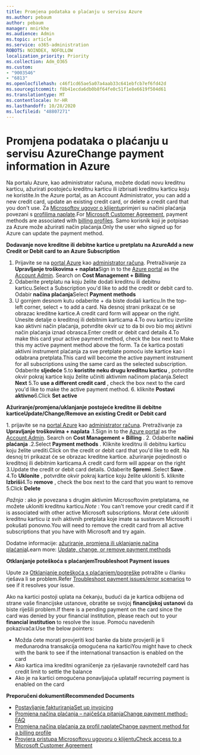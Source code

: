 ```yaml
---
title: Promjena podataka o plaćanju u servisu Azure
ms.author: pebaum
author: pebaum
manager: mnirkhe
ms.audience: Admin
ms.topic: article
ms.service: o365-administration
ROBOTS: NOINDEX, NOFOLLOW
localization_priority: Priority
ms.collection: Adm_O365
ms.custom:
- "9003546"
- "6813"
ms.openlocfilehash: c46f1cd65ae5a07a4aab33c641ebfcb7ef6fd42d
ms.sourcegitcommit: f8b41ecda6db0b8f64fe0c51f1e8e6619f504d61
ms.translationtype: MT
ms.contentlocale: hr-HR
ms.lasthandoff: 10/28/2020
ms.locfileid: "48807271"
---
```

# <a name="change-payment-information-in-azure"></a><span data-ttu-id="2e67b-102">Promjena podataka o plaćanju u servisu Azure</span><span class="sxs-lookup"><span data-stu-id="2e67b-102">Change payment information in Azure</span></span>

<span data-ttu-id="2e67b-103">Na portalu Azure, kao administrator računa, možete dodati novu kreditnu karticu, ažurirati postojeću kreditnu karticu ili izbrisati kreditnu karticu koju ne koristite.</span><span class="sxs-lookup"><span data-stu-id="2e67b-103">In the Azure portal, as an Account Administrator, you can add a new credit card, update an existing credit card, or delete a credit card that you don't use.</span></span> <span data-ttu-id="2e67b-104">Za [Microsoftov ugovor o klijentu](https://docs.microsoft.com/azure/billing/billing-how-to-change-credit-card?WT.mc_id=Portal-Microsoft_Azure_Support#check-access-to-a-microsoft-customer-agreement)primjeri su načini plaćanja povezani s [profilima naplate](https://docs.microsoft.com/azure/billing/billing-how-to-change-credit-card?WT.mc_id=Portal-Microsoft_Azure_Support#change-payment-method-for-a-billing-profile).</span><span class="sxs-lookup"><span data-stu-id="2e67b-104">For [Microsoft Customer Agreement](https://docs.microsoft.com/azure/billing/billing-how-to-change-credit-card?WT.mc_id=Portal-Microsoft_Azure_Support#check-access-to-a-microsoft-customer-agreement), payment methods are associated with [billing profiles](https://docs.microsoft.com/azure/billing/billing-how-to-change-credit-card?WT.mc_id=Portal-Microsoft_Azure_Support#change-payment-method-for-a-billing-profile).</span></span> <span data-ttu-id="2e67b-105">Samo korisnik koji je potpisao za Azure može ažurirati način plaćanja.</span><span class="sxs-lookup"><span data-stu-id="2e67b-105">Only the user who signed up for Azure can update the payment method.</span></span>

<span data-ttu-id="2e67b-106">**Dodavanje nove kreditne ili debitne kartice u pretplatu na Azure**</span><span class="sxs-lookup"><span data-stu-id="2e67b-106">**Add a new Credit or Debit card to an Azure Subscription**</span></span>

1. <span data-ttu-id="2e67b-107">Prijavite se na [portal Azure](https://portal.azure.com/) kao [administrator računa](https://docs.microsoft.com/azure/billing/billing-subscription-transfer?WT.mc_id=Portal-Microsoft_Azure_Support#whoisaa). Pretraživanje za **Upravljanje troškovima + naplata**</span><span class="sxs-lookup"><span data-stu-id="2e67b-107">Sign in to the [Azure portal](https://portal.azure.com/) as the [Account Admin](https://docs.microsoft.com/azure/billing/billing-subscription-transfer?WT.mc_id=Portal-Microsoft_Azure_Support#whoisaa). Search on **Cost Management + Billing**</span></span>
2. <span data-ttu-id="2e67b-108">Odaberite pretplatu na koju želite dodati kreditnu ili debitnu karticu.</span><span class="sxs-lookup"><span data-stu-id="2e67b-108">Select a Subscription you'd like to add the credit or debit card to.</span></span> <span data-ttu-id="2e67b-109">Odabir **načina plaćanja**</span><span class="sxs-lookup"><span data-stu-id="2e67b-109">Select **Payment methods**</span></span>
3. <span data-ttu-id="2e67b-110">U gornjem desnom kutu odaberite + da biste dodali karticu.</span><span class="sxs-lookup"><span data-stu-id="2e67b-110">In the top-left corner, select + to add a card.</span></span> <span data-ttu-id="2e67b-111">Na desnoj strani prikazat će se obrazac kreditne kartice.</span><span class="sxs-lookup"><span data-stu-id="2e67b-111">A credit card form will appear on the right.</span></span> <span data-ttu-id="2e67b-112">Unesite detalje o kreditnoj ili debitnim karticama 4.To ovu karticu izvršite kao aktivni način plaćanja, potvrdite okvir uz to da bi ovo bio moj aktivni način plaćanja iznad obrasca.</span><span class="sxs-lookup"><span data-stu-id="2e67b-112">Enter credit or debit card details 4.To make this card your active payment method, check the box next to Make this my active payment method above the form.</span></span> <span data-ttu-id="2e67b-113">Ta će kartica postati aktivni instrument plaćanja za sve pretplate pomoću iste kartice kao i odabrana pretplata.</span><span class="sxs-lookup"><span data-stu-id="2e67b-113">This card will become the active payment instrument for all subscriptions using the same card as the selected subscription.</span></span> <span data-ttu-id="2e67b-114">Odaberite **sljedeće** 5.to **koristite neku drugu kreditnu karticu** , potvrdite okvir pokraj kartice koju želite učiniti aktivnim načinom plaćanja.</span><span class="sxs-lookup"><span data-stu-id="2e67b-114">Select **Next** 5.To **use a different credit card** , check the box next to the card you'd like to make the active payment method.</span></span>
<span data-ttu-id="2e67b-115">6. kliknite **Postavi aktivno**</span><span class="sxs-lookup"><span data-stu-id="2e67b-115">6.Click **Set active**</span></span>

<span data-ttu-id="2e67b-116">**Ažuriranje/promjena/uklanjanje postojeće kreditne ili debitne kartice**</span><span class="sxs-lookup"><span data-stu-id="2e67b-116">**Update/Change/Remove an existing Credit or Debit card**</span></span>

<span data-ttu-id="2e67b-117">1. prijavite se na [portal Azure](https://portal.azure.com/) kao [administrator računa](https://docs.microsoft.com/azure/billing/billing-subscription-transfer?WT.mc_id=Portal-Microsoft_Azure_Support#whoisaa). Pretraživanje za **Upravljanje troškovima + naplata** .</span><span class="sxs-lookup"><span data-stu-id="2e67b-117">1.Sign in to the [Azure portal](https://portal.azure.com/) as the [Account Admin](https://docs.microsoft.com/azure/billing/billing-subscription-transfer?WT.mc_id=Portal-Microsoft_Azure_Support#whoisaa). Search on **Cost Management + Billing** .</span></span>
<span data-ttu-id="2e67b-118">2. Odaberite **načini plaćanja** .</span><span class="sxs-lookup"><span data-stu-id="2e67b-118">2.Select **Payment methods** .</span></span> <span data-ttu-id="2e67b-119">Kliknite kreditnu ili debitnu karticu koju želite urediti.</span><span class="sxs-lookup"><span data-stu-id="2e67b-119">Click on the credit or debit card that you'd like to edit.</span></span> <span data-ttu-id="2e67b-120">Na desnoj tri prikazat će se obrazac kreditne kartice. ažuriranje pojedinosti o kreditnoj ili debitnim karticama.</span><span class="sxs-lookup"><span data-stu-id="2e67b-120">A credit card form will appear on the right 3.Update the credit or debit card details.</span></span> <span data-ttu-id="2e67b-121">Odaberite **Spremi** .</span><span class="sxs-lookup"><span data-stu-id="2e67b-121">Select **Save** .</span></span>
<span data-ttu-id="2e67b-122">4.To **Uklonite** , potvrdite okvir pokraj kartice koju želite ukloniti 5. kliknite **Izbriši**</span><span class="sxs-lookup"><span data-stu-id="2e67b-122">4.To **remove** , check the box next to the card that you want to remove 5.Click **Delete**</span></span>

<span data-ttu-id="2e67b-123">_Pažnja_ : ako je povezana s drugim aktivnim Microsoftovim pretplatama, ne možete ukloniti kreditnu karticu.</span><span class="sxs-lookup"><span data-stu-id="2e67b-123">_Note_ : You can't remove your credit card if it is associated with other active Microsoft subscriptions.</span></span> <span data-ttu-id="2e67b-124">Morat ćete ukloniti kreditnu karticu iz svih aktivnih pretplata koje imate sa sustavom Microsoft i pokušati ponovno.</span><span class="sxs-lookup"><span data-stu-id="2e67b-124">You will need to remove the credit card from all active subscriptions that you have with Microsoft and try again.</span></span>

<span data-ttu-id="2e67b-125">Dodatne informacije: [ažuriranje, promjena ili uklanjanje načina plaćanja](https://docs.microsoft.com/azure/billing/billing-how-to-change-credit-card?WT.mc_id=Portal-Microsoft_Azure_Support)</span><span class="sxs-lookup"><span data-stu-id="2e67b-125">Learn more: [Update, change, or remove payment methods](https://docs.microsoft.com/azure/billing/billing-how-to-change-credit-card?WT.mc_id=Portal-Microsoft_Azure_Support)</span></span>

<span data-ttu-id="2e67b-126">**Otklanjanje poteškoća s plaćanjem**</span><span class="sxs-lookup"><span data-stu-id="2e67b-126">**Troubleshoot Payment issues**</span></span>

<span data-ttu-id="2e67b-127">Upute za [Otklanjanje poteškoća s plaćanjem/pogreške](https://support.microsoft.com/help/4505172/troubleshooting-payment-issues) potražite u članku rješava li se problem.</span><span class="sxs-lookup"><span data-stu-id="2e67b-127">Refer [Troubleshoot payment issues/error scenarios](https://support.microsoft.com/help/4505172/troubleshooting-payment-issues) to see if it resolves your issue.</span></span>

<span data-ttu-id="2e67b-128">Ako na kartici postoji uplata na čekanju, budući da je kartica odbijena od strane vaše financijske ustanove, obratite se svojoj **financijskoj ustanovi** da biste riješili problem.</span><span class="sxs-lookup"><span data-stu-id="2e67b-128">If there is a pending payment on the card since the card was denied by your financial institution, please reach out to your **financial institution** to resolve the issue.</span></span> <span data-ttu-id="2e67b-129">Pomoću navedenih pokazivača:</span><span class="sxs-lookup"><span data-stu-id="2e67b-129">Use the below pointers:</span></span>

- <span data-ttu-id="2e67b-130">Možda ćete morati provjeriti kod banke da biste provjerili je li međunarodna transakcija omogućena na kartici</span><span class="sxs-lookup"><span data-stu-id="2e67b-130">You might have to check with the bank to see if the international transaction is enabled on the card</span></span>
- <span data-ttu-id="2e67b-131">Ako kartica ima kreditni ograničenje za rješavanje ravnoteže</span><span class="sxs-lookup"><span data-stu-id="2e67b-131">If card has credit limit to settle the balance</span></span>
- <span data-ttu-id="2e67b-132">Ako je na kartici omogućena ponavljajuća uplata</span><span class="sxs-lookup"><span data-stu-id="2e67b-132">If recurring payment is enabled on the card</span></span>

<span data-ttu-id="2e67b-133">**Preporučeni dokumenti**</span><span class="sxs-lookup"><span data-stu-id="2e67b-133">**Recommended Documents**</span></span>

- [<span data-ttu-id="2e67b-134">Postavljanje fakturiranja</span><span class="sxs-lookup"><span data-stu-id="2e67b-134">Set up invoicing</span></span>](https://azure.microsoft.com/pricing/invoicing/)
- [<span data-ttu-id="2e67b-135">Promjena načina plaćanja – najčešća pitanja</span><span class="sxs-lookup"><span data-stu-id="2e67b-135">Change payment method- FAQ</span></span>](https://docs.microsoft.com/azure/billing/billing-how-to-change-credit-card?WT.mc_id=Portal-Microsoft_Azure_Support#frequently-asked-questions)
- [<span data-ttu-id="2e67b-136">Promjena načina plaćanja za profil naplate</span><span class="sxs-lookup"><span data-stu-id="2e67b-136">Change payment method for a billing profile</span></span>](https://docs.microsoft.com/azure/billing/billing-how-to-change-credit-card?WT.mc_id=Portal-Microsoft_Azure_Support#change-payment-method-for-a-billing-profile)
- [<span data-ttu-id="2e67b-137">Provjera pristupa Microsoftovu ugovoru o klijentu</span><span class="sxs-lookup"><span data-stu-id="2e67b-137">Check access to a Microsoft Customer Agreement</span></span>](https://docs.microsoft.com/azure/billing/billing-how-to-change-credit-card?WT.mc_id=Portal-Microsoft_Azure_Support#check-access-to-a-microsoft-customer-agreement)